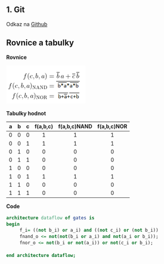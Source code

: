## 1. Git

Odkaz na [Github](https://github.com/DavidHala123/Digital-Electronics-1)

## Rovnice a tabulky
**Rovnice**

![Logic function](images/equations.png)

**Tabulky hodnot**

| **a** | **b** |**c** | **f(a,b,c)** |**f(a,b,c)NAND** |**f(a,b,c)NOR** |
| :-: | :-: | :-: | :-: | :-: | :-: |
| 0 | 0 | 0 | 1 | 1 | 1 |
| 0 | 0 | 1 | 1 | 1 | 1 |
| 0 | 1 | 0 | 0 | 0 | 0 |
| 0 | 1 | 1 | 0 | 0 | 0 |
| 1 | 0 | 0 | 0 | 0 | 0 |
| 1 | 0 | 1 | 1 | 1 | 1 |
| 1 | 1 | 0 | 0 | 0 | 0 |
| 1 | 1 | 1 | 0 | 0 | 0 |

**Code**

```vhdl
architecture dataflow of gates is 
begin 
	 f_i= ((not b_i) or a_i) and ((not c_i) or (not b_i)) 
     fnand_o <= not(not(b_i or a_i) and not(a_i or b_i));
     fnor_o <= not(b_i or not(a_i)) or not(c_i or b_i);
     
end architecture dataflow;
```
